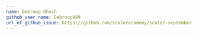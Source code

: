```yaml
---
name: Debroop Ghosh
github_user_name: Debroop089
url_of_github_issue: https://github.com/scaleracademy/scaler-september-open-source-challenge/issues/302
---
```

